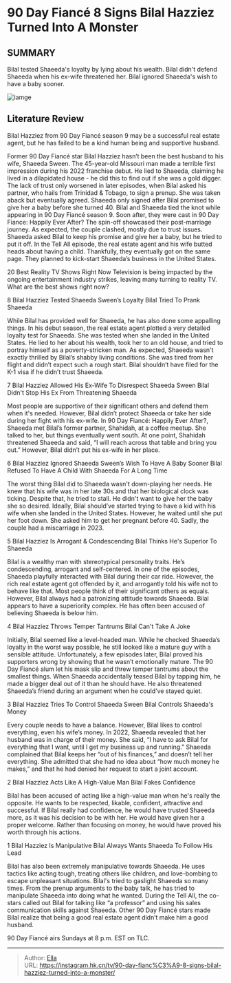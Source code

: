 # 90 Day Fiancé 8 Signs Bilal Hazziez Turned Into A Monster


## SUMMARY 


 Bilal tested Shaeeda&#39;s loyalty by lying about his wealth. 
 Bilal didn&#39;t defend Shaeeda when his ex-wife threatened her. 
 Bilal ignored Shaeeda&#39;s wish to have a baby sooner. 

![iamge](https://static1.srcdn.com/wordpress/wp-content/uploads/2024/01/90-day-fiance-bilal-hazziez.jpg)

## Literature Review
Bilal Hazziez from 90 Day Fiancé season 9 may be a successful real estate agent, but he has failed to be a kind human being and supportive husband.




Former 90 Day Fiancé star Bilal Hazziez hasn’t been the best husband to his wife, Shaeeda Sween. The 45-year-old Missouri man made a terrible first impression during his 2022 franchise debut. He lied to Shaeeda, claiming he lived in a dilapidated house - he did this to find out if she was a gold digger. The lack of trust only worsened in later episodes, when Bilal asked his partner, who hails from Trinidad &amp; Tobago, to sign a prenup. She was taken aback but eventually agreed. Shaeeda only signed after Bilal promised to give her a baby before she turned 40.
Bilal and Shaeeda tied the knot while appearing in 90 Day Fiancé season 9. Soon after, they were cast in 90 Day Fiance: Happily Ever After? The spin-off showcased their post-marriage journey. As expected, the couple clashed, mostly due to trust issues. Shaeeda asked Bilal to keep his promise and give her a baby, but he tried to put it off. In the Tell All episode, the real estate agent and his wife butted heads about having a child. Thankfully, they eventually got on the same page. They planned to kick-start Shaeeda’s business in the United States.
            
 
 20 Best Reality TV Shows Right Now 
Television is being impacted by the ongoing entertainment industry strikes, leaving many turning to reality TV. What are the best shows right now?













 








 8  Bilal Hazziez Tested Shaeeda Sween’s Loyalty 
Bilal Tried To Prank Shaeeda


 







While Bilal has provided well for Shaeeda, he has also done some appalling things. In his debut season, the real estate agent plotted a very detailed loyalty test for Shaeeda. She was tested when she landed in the United States. He lied to her about his wealth, took her to an old house, and tried to portray himself as a poverty-stricken man. As expected, Shaeeda wasn&#39;t exactly thrilled by Bilal’s shabby living conditions. She was tired from her flight and didn’t expect such a rough start. Bilal shouldn’t have filed for the K-1 visa if he didn’t trust Shaeeda.





 7  Bilal Hazziez Allowed His Ex-Wife To Disrespect Shaeeda Sween 
Bilal Didn&#39;t Stop His Ex From Threatening Shaeeda


 







Most people are supportive of their significant others and defend them when it&#39;s needed. However, Bilal didn’t protect Shaeeda or take her side during her fight with his ex-wife. In 90 Day Fiancé: Happily Ever After?, Shaeeda met Bilal’s former partner, Shahidah, at a coffee meetup. She talked to her, but things eventually went south. At one point, Shahidah threatened Shaeeda and said, “I will reach across that table and bring you out.” However, Bilal didn’t put his ex-wife in her place.





 6  Bilal Hazziez Ignored Shaeeda Sween’s Wish To Have A Baby Sooner 
Bilal Refused To Have A Child With Shaeeda For A Long Time
        

The worst thing Bilal did to Shaeeda wasn&#39;t down-playing her needs. He knew that his wife was in her late 30s and that her biological clock was ticking. Despite that, he tried to stall. He didn&#39;t want to give her the baby she so desired. Ideally, Bilal should’ve started trying to have a kid with his wife when she landed in the United States. However, he waited until she put her foot down. She asked him to get her pregnant before 40. Sadly, the couple had a miscarriage in 2023.





 5  Bilal Hazziez Is Arrogant &amp; Condescending 
Bilal Thinks He&#39;s Superior To Shaeeda
        

Bilal is a wealthy man with stereotypical personality traits. He’s condescending, arrogant and self-centered. In one of the episodes, Shaeeda playfully interacted with Bilal during their car ride. However, the rich real estate agent got offended by it, and arrogantly told his wife not to behave like that. Most people think of their significant others as equals. However, Bilal always had a patronizing attitude towards Shaeeda. Bilal appears to have a superiority complex. He has often been accused of believing Shaeeda is below him.





 4  Bilal Hazziez Throws Temper Tantrums 
Bilal Can&#39;t Take A Joke
        

Initially, Bilal seemed like a level-headed man. While he checked Shaeeda’s loyalty in the worst way possible, he still looked like a mature guy with a sensible attitude. Unfortunately, a few episodes later, Bilal proved his supporters wrong by showing that he wasn’t emotionally mature. The 90 Day Fiancé alum let his mask slip and threw temper tantrums about the smallest things. When Shaeeda accidentally teased Bilal by tapping him, he made a bigger deal out of it than he should have. He also threatened Shaeeda’s friend during an argument when he could’ve stayed quiet.





 3  Bilal Hazziez Tries To Control Shaeeda Sween 
Bilal Controls Shaeeda&#39;s Money
        

Every couple needs to have a balance. However, Bilal likes to control everything, even his wife’s money. In 2022, Shaeeda revealed that her husband was in charge of their money. She said, “I have to ask Bilal for everything that I want, until I get my business up and running.” Shaeeda complained that Bilal keeps her “out of his finances,” and doesn’t tell her everything. She admitted that she had no idea about “how much money he makes,” and that he had denied her request to start a joint account.





 2  Bilal Hazziez Acts Like A High-Value Man 
Bilal Fakes Confidence
        

Bilal has been accused of acting like a high-value man when he&#39;s really the opposite. He wants to be respected, likable, confident, attractive and successful. If Bilal really had confidence, he would have trusted Shaeeda more, as it was his decision to be with her. He would have given her a proper welcome. Rather than focusing on money, he would have proved his worth through his actions.





 1  Bilal Hazziez Is Manipulative 
Bilal Always Wants Shaeeda To Follow His Lead


 







Bilal has also been extremely manipulative towards Shaeeda. He uses tactics like acting tough, treating others like children, and love-bombing to escape unpleasant situations. Bilal&#39;s tried to gaslight Shaeeda so many times. From the prenup arguments to the baby talk, he has tried to manipulate Shaeeda into doing what he wanted. During the Tell All, the co-stars called out Bilal for talking like “a professor” and using his sales communication skills against Shaeeda. Other 90 Day Fiancé stars made Bilal realize that being a good real estate agent didn’t make him a good husband.

90 Day Fiancé airs Sundays at 8 p.m. EST on TLC. 


---

> Author: [Ella](https://instagram.hk.cn/)  
> URL: https://instagram.hk.cn/tv/90-day-fianc%C3%A9-8-signs-bilal-hazziez-turned-into-a-monster/  

